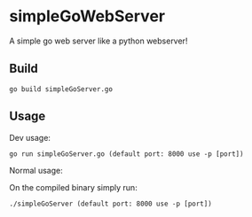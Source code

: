 # simpleGoWebServer
A simple go web server like a python webserver!

## Build

```
go build simpleGoServer.go
```
## Usage

Dev usage:

```
go run simpleGoServer.go (default port: 8000 use -p [port])
```

Normal usage:

On the compiled binary simply run:

```
./simpleGoServer (default port: 8000 use -p [port])
```
